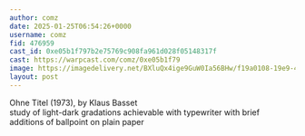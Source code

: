 ```yaml
---
author: comz
date: 2025-01-25T06:54:26+0000
username: comz
fid: 476959
cast_id: 0xe05b1f797b2e75769c908fa961d028f05148317f
cast: https://warpcast.com/comz/0xe05b1f79
image: https://imagedelivery.net/BXluQx4ige9GuW0Ia56BHw/f19a0108-19e9-4c08-0c5b-ebcfd4f48f00/original
layout: post
---
```

Ohne Titel (1973), by Klaus Basset  
study of light-dark gradations achievable with typewriter with brief additions of ballpoint on plain paper  

<img src='https://imagedelivery.net/BXluQx4ige9GuW0Ia56BHw/f19a0108-19e9-4c08-0c5b-ebcfd4f48f00/original' alt='' referrerpolicy='no-referrer'/>